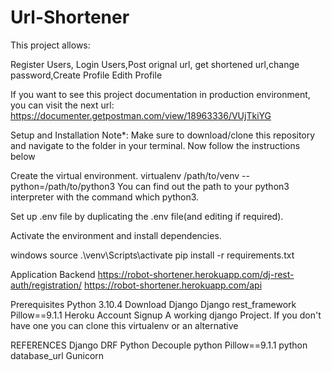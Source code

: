 # Url-Shortener
This project allows:

Register Users, Login Users,Post orignal url, get shortened url,change password,Create Profile Edith Profile

If you want to see this project documentation in production environment, you can visit the next url: https://documenter.getpostman.com/view/18963336/VUjTkiYG

Setup and Installation
Note*: Make sure to download/clone this repository and navigate to the folder in your terminal. Now follow the instructions below

Create the virtual environment. virtualenv /path/to/venv --python=/path/to/python3 You can find out the path to your python3 interpreter with the command which python3.

Set up .env file by duplicating the .env file(and editing if required).

Activate the environment and install dependencies.

windows source .\venv\Scripts\activate pip install -r requirements.txt

Application Backend
https://robot-shortener.herokuapp.com/dj-rest-auth/registration/
https://robot-shortener.herokuapp.com/api

Prerequisites
Python 3.10.4 Download Django Django rest_framework Pillow==9.1.1 Heroku Account Signup A working django Project. If you don't have one you can clone this virtualenv or an alternative

REFERENCES
Django DRF Python Decouple python Pillow==9.1.1 python database_url Gunicorn
